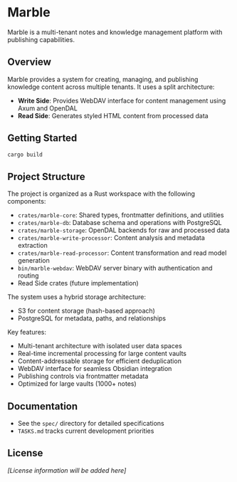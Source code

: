 # Marble

Marble is a multi-tenant notes and knowledge management platform with publishing capabilities.

## Overview

Marble provides a system for creating, managing, and publishing knowledge content across multiple tenants. It uses a split architecture:

- **Write Side**: Provides WebDAV interface for content management using Axum and OpenDAL
- **Read Side**: Generates styled HTML content from processed data

## Getting Started

```bash
cargo build
```

## Project Structure

The project is organized as a Rust workspace with the following components:

- `crates/marble-core`: Shared types, frontmatter definitions, and utilities
- `crates/marble-db`: Database schema and operations with PostgreSQL
- `crates/marble-storage`: OpenDAL backends for raw and processed data
- `crates/marble-write-processor`: Content analysis and metadata extraction
- `crates/marble-read-processor`: Content transformation and read model generation
- `bin/marble-webdav`: WebDAV server binary with authentication and routing
- Read Side crates (future implementation)

The system uses a hybrid storage architecture:
- S3 for content storage (hash-based approach)
- PostgreSQL for metadata, paths, and relationships

Key features:
- Multi-tenant architecture with isolated user data spaces
- Real-time incremental processing for large content vaults
- Content-addressable storage for efficient deduplication
- WebDAV interface for seamless Obsidian integration
- Publishing controls via frontmatter metadata
- Optimized for large vaults (1000+ notes)

## Documentation

- See the `spec/` directory for detailed specifications
- `TASKS.md` tracks current development priorities

## License

*[License information will be added here]*

